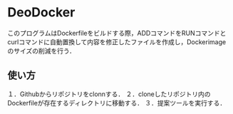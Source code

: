 # DeoDocker
このプログラムはDockerfileをビルドする際，ADDコマンドをRUNコマンドとcurlコマンドに自動置換して内容を修正したファイルを作成し，Dockerimageのサイズの削減を行う．

## 使い方
１．Githubからリポジトリをclonnする．
２．cloneしたリポジトリ内のDockerfileが存在するディレクトリに移動する．
３．提案ツールを実行する．
